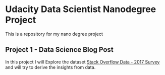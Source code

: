 # Udacity Data Scientist Nanodegree Project
This is a repository for my nano degree project

## Project 1 - Data Science Blog Post
In this project I will Explore the dataset [Stack Overflow Data - 2017 Survey](https://www.kaggle.com/stackoverflow/so-survey-2017)
and will try to derive the insights from data.
